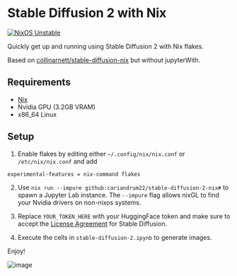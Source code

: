 # Stable Diffusion 2 with Nix

[![NixOS
Unstable](https://img.shields.io/badge/NixOS-unstable-blue.svg?style=flat-square&logo=NixOS&logoColor=white)](https://nixos.org)

Quickly get up and running using Stable Diffusion 2 with Nix flakes.

Based on [collinarnett/stable-diffusion-nix](https://github.com/collinarnett/stable-diffusion-nix) but without jupyterWith.

## Requirements

* [Nix](https://nixos.org/download.html)
* Nvidia GPU (3.2GB VRAM)
* x86_64 Linux

## Setup

1. Enable flakes by editing either `~/.config/nix/nix.conf` or `/etc/nix/nix.conf` and add
```
experimental-features = nix-command flakes
```

2. Use `nix run --impure github:cariandrum22/stable-diffusion-2-nix#` to spawn a Jupyter Lab instance. The `--impure` flag allows nixGL to find your Nvidia drivers on non-nixos systems.

3. Replace `YOUR_TOKEN_HERE` with your HuggingFace token and make sure to accept the [License Agreement](https://huggingface.co/CompVis/stable-diffusion-v1-4) for Stable Diffusion.

4. Execute the cells in `stable-diffusion-2.ipynb` to generate images.

Enjoy!

![image](https://i.imgur.com/DLKB20B.png)

